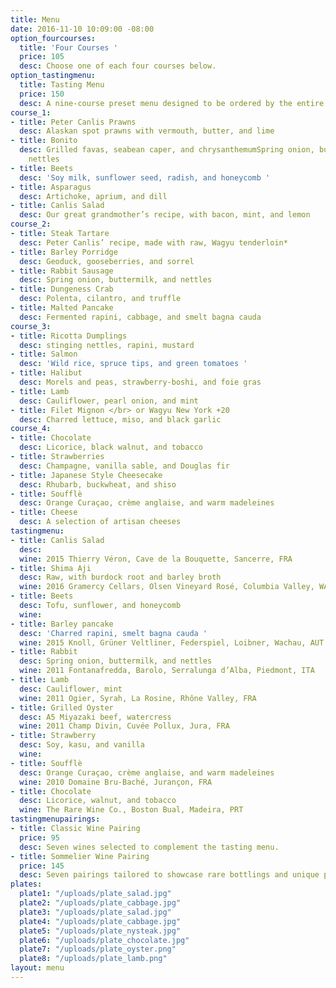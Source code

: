 ```yaml
---
title: Menu
date: 2016-11-10 10:09:00 -08:00
option_fourcourses:
  title: 'Four Courses '
  price: 105
  desc: Choose one of each four courses below.
option_tastingmenu:
  title: Tasting Menu
  price: 150
  desc: A nine-course preset menu designed to be ordered by the entire table.
course_1:
- title: Peter Canlis Prawns
  desc: Alaskan spot prawns with vermouth, butter, and lime
- title: Bonito
  desc: Grilled favas, seabean caper, and chrysanthemumSpring onion, buttermilk, and
    nettles
- title: Beets
  desc: 'Soy milk, sunflower seed, radish, and honeycomb '
- title: Asparagus
  desc: Artichoke, aprium, and dill
- title: Canlis Salad
  desc: Our great grandmother’s recipe, with bacon, mint, and lemon
course_2:
- title: Steak Tartare
  desc: Peter Canlis’ recipe, made with raw, Wagyu tenderloin*
- title: Barley Porridge
  desc: Geoduck, gooseberries, and sorrel
- title: Rabbit Sausage
  desc: Spring onion, buttermilk, and nettles
- title: Dungeness Crab
  desc: Polenta, cilantro, and truffle
- title: Malted Pancake
  desc: Fermented rapini, cabbage, and smelt bagna cauda
course_3:
- title: Ricotta Dumplings
  desc: stinging nettles, rapini, mustard
- title: Salmon
  desc: 'Wild rice, spruce tips, and green tomatoes '
- title: Halibut
  desc: Morels and peas, strawberry-boshi, and foie gras
- title: Lamb
  desc: Cauliflower, pearl onion, and mint
- title: Filet Mignon </br> or Wagyu New York +20
  desc: Charred lettuce, miso, and black garlic
course_4:
- title: Chocolate
  desc: Licorice, black walnut, and tobacco
- title: Strawberries
  desc: Champagne, vanilla sable, and Douglas fir
- title: Japanese Style Cheesecake
  desc: Rhubarb, buckwheat, and shiso
- title: Soufflè
  desc: Orange Curaçao, crème anglaise, and warm madeleines
- title: Cheese
  desc: A selection of artisan cheeses
tastingmenu:
- title: Canlis Salad
  desc: 
  wine: 2015 Thierry Véron, Cave de la Bouquette, Sancerre, FRA
- title: Shima Aji
  desc: Raw, with burdock root and barley broth
  wine: 2016 Gramercy Cellars, Olsen Vineyard Rosé, Columbia Valley, WA
- title: Beets
  desc: Tofu, sunflower, and honeycomb
  wine: 
- title: Barley pancake
  desc: 'Charred rapini, smelt bagna cauda '
  wine: 2015 Knoll, Grüner Veltliner, Federspiel, Loibner, Wachau, AUT
- title: Rabbit
  desc: Spring onion, buttermilk, and nettles
  wine: 2011 Fontanafredda, Barolo, Serralunga d’Alba, Piedmont, ITA
- title: Lamb
  desc: Cauliflower, mint
  wine: 2011 Ogier, Syrah, La Rosine, Rhône Valley, FRA
- title: Grilled Oyster
  desc: A5 Miyazaki beef, watercress
  wine: 2011 Champ Divin, Cuvée Pollux, Jura, FRA
- title: Strawberry
  desc: Soy, kasu, and vanilla
  wine: 
- title: Soufflè
  desc: Orange Curaçao, crème anglaise, and warm madeleines
  wine: 2010 Domaine Bru-Baché, Jurançon, FRA
- title: Chocolate
  desc: Licorice, walnut, and tobacco
  wine: The Rare Wine Co., Boston Bual, Madeira, PRT
tastingmenupairings:
- title: Classic Wine Pairing
  price: 95
  desc: Seven wines selected to complement the tasting menu.
- title: Sommelier Wine Pairing
  price: 145
  desc: Seven pairings tailored to showcase rare bottlings and unique producers.
plates:
  plate1: "/uploads/plate_salad.jpg"
  plate2: "/uploads/plate_cabbage.jpg"
  plate3: "/uploads/plate_salad.jpg"
  plate4: "/uploads/plate_cabbage.jpg"
  plate5: "/uploads/plate_nysteak.jpg"
  plate6: "/uploads/plate_chocolate.jpg"
  plate7: "/uploads/plate_oyster.png"
  plate8: "/uploads/plate_lamb.png"
layout: menu
---
```


